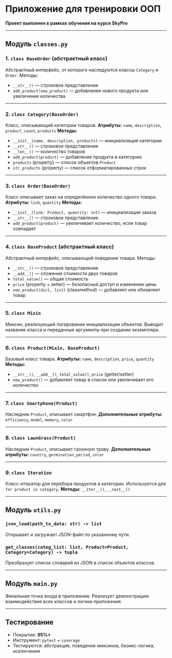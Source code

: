 
# Приложение для тренировки ООП

**Проект выполнен в рамках обучения на курсе SkyPro**

---

## Модуль `classes.py`

### 1. `class BaseOrder` (абстрактный класс)

Абстрактный интерфейс, от которого наследуются классы `Category` и `Order`.
Методы:

* `__str__()` — строковое представление
* `add_product(new_product)` — добавление нового продукта или увеличение количества

---

### 2. `class Category(BaseOrder)`

Класс, описывающий категории товаров.
**Атрибуты:** `name`, `description`, `product_count`, `products`
**Методы:**

* `__init__(name, description, products)` — инициализация категории
* `__str__()` — строковое представление
* `__len__()` — количество товаров
* `add_product(product)` — добавление продукта в категорию
* `products` (property) — список объектов `Product`
* `str_products` (property) — список отформатированных строк

---

### 3. `class Order(BaseOrder)`

Класс описывает заказ на определённое количество одного товара.
**Атрибуты:** `link`, `quantity`
**Методы:**

* `__init__(link: Product, quantity: int)` — инициализация заказа
* `__str__()` — строковое представление
* `add_product(product)` — увеличивает количество, если товар совпадает

---

### 4. `class BaseProduct` (абстрактный класс)

Абстрактный интерфейс, описывающий поведение товара.
Методы:

* `__str__()` — строковое представление
* `__add__()` — сложение стоимости двух товаров
* `total_value()` — общая стоимость
* `price` (property + setter) — безопасный доступ и изменение цены
* `new_product(dict, list)` (classmethod) — добавляет или обновляет товар

---

### 5. `class Mixin`

Миксин, реализующий логирование инициализации объектов.
Выводит название класса и переданные аргументы при создании экземпляра.

---

### 6. `class Product(Mixin, BaseProduct)`

Базовый класс товара.
**Атрибуты:** `name`, `description`, `price`, `quantity`
**Методы:**

* `__str__()`, `__add__()`, `total_value()`, `price` (getter/setter)
* `new_product()` — добавляет товар в список или увеличивает его количество

---

### 7. `class Smartphone(Product)`

Наследник `Product`, описывает смартфон.
**Дополнительные атрибуты:** `efficiency`, `model`, `memory`, `color`

---

### 8. `class LawnGrass(Product)`

Наследник `Product`, описывает газонную траву.
**Дополнительные атрибуты:** `country`, `germination_period`, `color`

---

### 9. `class Iteration`

Класс-итератор для перебора продуктов в категории.
Используется для `for product in category`.
**Методы:** `__iter__()`, `__next__()`

---

## Модуль `utils.py`

### `json_load(path_to_data: str) -> list`

Открывает и загружает JSON-файл по указанному пути.

### `get_classes(categ_list: list, Product=Product, Category=Category) -> tuple`

Преобразует список словарей из JSON в список объектов классов.

---

## Модуль `main.py`

Финальная точка входа в приложение.
Реализует демонстрацию взаимодействия всех классов и логики приложения.

---

## Тестирование

* Покрытие: **95%+**
* Инструмент: `pytest` + `coverage`
* Тестируются: абстракция, поведение миксинов, бизнес-логика, исключения


